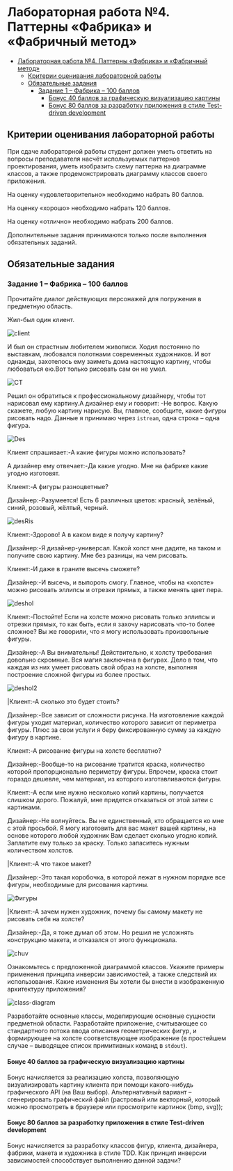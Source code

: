 ﻿# Лабораторная работа №4. Паттерны «Фабрика» и «Фабричный метод»

- [Лабораторная работа №4. Паттерны «Фабрика» и «Фабричный метод»](#лабораторная-работа-4-паттерны-фабрика-и-фабричный-метод)
  - [Критерии оценивания лабораторной работы](#критерии-оценивания-лабораторной-работы)
  - [Обязательные задания](#обязательные-задания)
    - [Задание 1 – Фабрика – 100 баллов](#задание-1--фабрика--100-баллов)
      - [Бонус 40 баллов за графическую визуализацию картины](#бонус-40-баллов-за-графическую-визуализацию-картины)
      - [Бонус 80 баллов за разработку приложения в стиле Test-driven development](#бонус-80-баллов-за-разработку-приложения-в-стиле-test-driven-development)

## Критерии оценивания лабораторной работы

При сдаче лабораторной работы студент должен уметь ответить на вопросы преподавателя насчёт используемых паттернов проектирования, уметь изобразить схему паттерна на диаграмме классов, а также продемонстрировать диаграмму классов своего приложения.

На оценку «удовлетворительно» необходимо набрать 80 баллов.

На оценку «хорошо» необходимо набрать 120 баллов.

На оценку «отлично» необходимо набрать 200 баллов.

Дополнительные задания принимаются только после выполнения обязательных заданий.

## Обязательные задания

### Задание 1 – Фабрика – 100 баллов

Прочитайте диалог действующих персонажей для погружения в предметную область.

Жил-был один клиент.

![client](images/client.png)

И был он страстным любителем живописи. Ходил постоянно по выставкам, любовался полотнами современных художников. И вот однажды, захотелось ему заиметь дома настоящую картину, чтобы любоваться ею.Вот только рисовать сам он не умел.

![CT](images/client-thinks.png)

Решил он обратиться к профессиональному дизайнеру, чтобы тот нарисовал ему картину.А дизайнер ему и говорит: -Не вопрос. Какую скажете, любую картину нарисую. Вы, главное, сообщите, какие фигуры рисовать надо. Данные я принимаю через `istream`, одна строка – одна фигура.

![Des](images/designer.png)

Клиент спрашивает:-А какие фигуры можно использовать?

 А дизайнер ему отвечает:-Да какие угодно. Мне на фабрике какие угодно изготовят.

 Клиент:-А фигуры разноцветные?

 Дизайнер:-Разумеется! Есть 6 различных цветов: красный, зелёный, синий, розовый, жёлтый, черный.

 ![desRis](images/des-ris.png)

Клиент:-Здорово! А в каком виде я получу картину?

Дизайнер:-Я дизайнер-универсал. Какой холст мне дадите, на таком и получите свою картину. Мне без разницы, на чем рисовать.

Клиент:-И даже в граните высечь сможете?

Дизайнер:-И высечь, и выпороть смогу. Главное, чтобы на «холсте» можно рисовать эллипсы и отрезки прямых, а также менять цвет пера.

![deshol](images/des-hol.png)

Клиент:-Постойте! Если на холсте можно рисовать только эллипсы и отрезки прямых, то как быть, если я захочу нарисовать что-то более сложное? Вы же говорили, что я могу использовать произвольные фигуры.

Дизайнер:-А Вы внимательны! Действительно, к холсту требования довольно скромные. Вся магия заключена в фигурах. Дело в том, что каждая из них умеет рисовать свой образ на холсте, выполняя построение сложной фигуры из более простых.

![deshol2](images/des-hol2.png)

|Клиент:-А сколько это будет стоить?

Дизайнер:-Все зависит от сложности рисунка. На изготовление каждой фигуры уходит материал, количество которого зависит от периметра фигуры. Плюс за свои услуги я беру фиксированную сумму за каждую фигуру в картине.

Клиент:-А рисование фигуры на холсте бесплатно?

Дизайнер:-Вообще-то на рисование тратится краска, количество которой пропорционально периметру фигуры. Впрочем, краска стоит гораздо дешевле, чем материал, из которого изготавливаются фигуры.

Клиент:-А если мне нужно несколько копий картины, получается слишком дорого. Пожалуй, мне придется отказаться от этой затеи с картинами.

Дизайнер:-Не волнуйтесь. Вы не единственный, кто обращается ко мне с этой просьбой. Я могу изготовить для вас макет вашей картины, на основе которого любой художник Вам сделает сколько угодно копий. Заплатите ему только за краску. Только запаситесь нужным количеством холстов.

|Клиент:-А что такое макет?

Дизайнер:-Это такая коробочка, в которой лежат в нужном порядке все фигуры, необходимые для рисования картины.

![Фигуры](images/figyri.png)

|Клиент:-А зачем нужен художник, почему бы самому макету не рисовать себя на холсте?

Дизайнер:-Да, я тоже думал об этом. Но решил не усложнять конструкцию макета, и отказался от этого функционала.

![chuv](images/3gop.png)

Ознакомьтесь с предложенной диаграммой классов. Укажите примеры применения принципа инверсии зависимостей, а также следствий их использования. Какие изменения Вы хотели бы внести в изображенную архитектуру приложения?

![class-diagram](images/factory-diagram.svg)

Разработайте основные классы, моделирующие основные сущности предметной области. Разработайте приложение, считывающее со стандартного потока ввода описания геометрических фигур, и формирующее на холсте соответствующее изображение (в простейшем случае – выводящее список примитивных команд в `stdout`).

#### Бонус 40 баллов за графическую визуализацию картины

Бонус начисляется за реализацию холста, позволяющую визуализировать картину клиента при помощи какого-нибудь графического API (на Ваш выбор). Альтернативный вариант – сгенерировать графический файл (растровый или векторный, который можно просмотреть в браузере или просмотрите картинок (bmp, svg));

#### Бонус 80 баллов за разработку приложения в стиле Test-driven development

Бонус начисляется за разработку классов фигур, клиента, дизайнера, фабрики, макета и художника в стиле TDD. Как принцип инверсии зависимостей способствует выполнению данной задачи?
